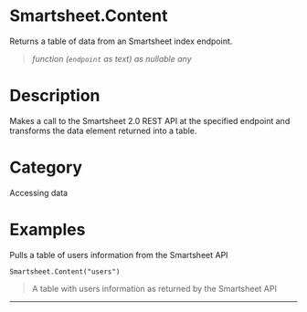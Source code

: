 ﻿# Smartsheet.Content
Returns a table of data from an Smartsheet index endpoint.
> _function (<code>endpoint</code> as text) as nullable any_
# Description 
Makes a call to the Smartsheet 2.0 REST API at the specified endpoint and transforms the data element returned into a table.

# Category 
Accessing data
# Examples 
Pulls a table of users information from the Smartsheet API
```
Smartsheet.Content("users")
```
> A table with users information as returned by the Smartsheet API
***
